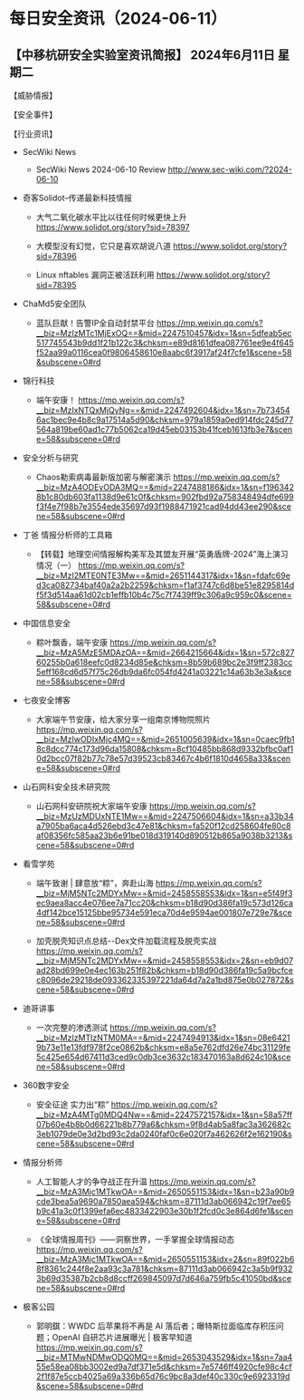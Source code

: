 # 每日安全资讯（2024-06-11）

【中移杭研安全实验室资讯简报】
2024年6月11日 星期二
---------------------------
【威胁情报】

【安全事件】

【行业资讯】

- SecWiki News
  - SecWiki News 2024-06-10 Review
http://www.sec-wiki.com/?2024-06-10

- 奇客Solidot–传递最新科技情报
  - 大气二氧化碳水平比以往任何时候更快上升
https://www.solidot.org/story?sid=78397

  - 大模型没有幻觉，它只是喜欢胡说八道
https://www.solidot.org/story?sid=78396

  - Linux nftables 漏洞正被活跃利用
https://www.solidot.org/story?sid=78395

- ChaMd5安全团队
  - 蓝队巨献！告警IP全自动封禁平台
https://mp.weixin.qq.com/s?__biz=MzIzMTc1MjExOQ==&mid=2247510457&idx=1&sn=5dfeab5ec517745543b9dd1f21b122c3&chksm=e89d8161dfea087761ee9e4f645f52aa99a0116cea0f9806458610e8aabc6f3917af24f7cfe1&scene=58&subscene=0#rd

- 锦行科技
  - 端午安康！
https://mp.weixin.qq.com/s?__biz=MzIxNTQxMjQyNg==&mid=2247492604&idx=1&sn=7b734546ac1bec9e4b8c9a17514a5d90&chksm=979a1859a0ed914fdc245d77564a819be60ad1c77b5062ca19d45eb03153b41fceb1613fb3e7&scene=58&subscene=0#rd

- 安全分析与研究
  - Chaos勒索病毒最新版加密与解密演示
https://mp.weixin.qq.com/s?__biz=MzA4ODEyODA3MQ==&mid=2247488186&idx=1&sn=f1963428b1c80db603fa1138d9e61c0f&chksm=902fbd92a758348494dfe699f3f4e7f98b7e3554ede35697d93f1988471921cad94dd43ee290&scene=58&subscene=0#rd

- 丁爸 情报分析师的工具箱
  - 【转载】地理空间情报解构美军及其盟友开展“英勇盾牌-2024”海上演习情况（一）
https://mp.weixin.qq.com/s?__biz=MzI2MTE0NTE3Mw==&mid=2651144317&idx=1&sn=fdafc69ed3ca082734baf40a2a2b2259&chksm=f1af3747c6d8be51e8295814df5f3d514aa61d02cb1effb10b4c75c7f7439ff9c306a9c959c0&scene=58&subscene=0#rd

- 中国信息安全
  - 粽叶飘香，端午安康
https://mp.weixin.qq.com/s?__biz=MzA5MzE5MDAzOA==&mid=2664215664&idx=1&sn=572c82760255b0a618eefc0d8234d85e&chksm=8b59b689bc2e3f9ff2383cc5eff168cd6d57f75c26db9da6fc054fd4241a03221c14a63b3e3a&scene=58&subscene=0#rd

- 七夜安全博客
  - 大家端午节安康，给大家分享一组南京博物院照片
https://mp.weixin.qq.com/s?__biz=MzIwODIxMjc4MQ==&mid=2651005639&idx=1&sn=0caec9fb18c8dcc774c173d96da15808&chksm=8cf10485bb868d9332bfbc0af10d2bcc07f82b77c78e57d39523cb83467c4b6f1810d4658a33&scene=58&subscene=0#rd

- 山石网科安全技术研究院
  - 山石网科安研院祝大家端午安康
https://mp.weixin.qq.com/s?__biz=MzUzMDUxNTE1Mw==&mid=2247506604&idx=1&sn=a33b34a7905ba6aca4d526ebd3c47e81&chksm=fa520f12cd258604fe80c8af08356fc585aa23b6e91be018d319140d890512b865a9038b3213&scene=58&subscene=0#rd

- 看雪学苑
  - 端午致谢 | 肆意放“粽”，奔赴山海
https://mp.weixin.qq.com/s?__biz=MjM5NTc2MDYxMw==&mid=2458558553&idx=1&sn=e5f49f3ec9aea8acc4e076ee7a71cc20&chksm=b18d90d386fa19c573d126ca4df142bce15125bbe95734e591eca70d4e9594ae001807e729e7&scene=58&subscene=0#rd

  - 加壳脱壳知识点总结--Dex文件加载流程及脱壳实战
https://mp.weixin.qq.com/s?__biz=MjM5NTc2MDYxMw==&mid=2458558553&idx=2&sn=eb9d07ad28bd699e0e4ec163b251f82b&chksm=b18d90d386fa19c5a9bcfcec8096de29218de093362335397221da64d7a2a1bd875e0b027872&scene=58&subscene=0#rd

- 迪哥讲事
  - 一次完整的渗透测试
https://mp.weixin.qq.com/s?__biz=MzIzMTIzNTM0MA==&mid=2247494913&idx=1&sn=08e64219b73e11e13fdf978f2ce0862b&chksm=e8a5e762dfd26e74bc31129fe5c425e654d67411d3ced9c0db3ce3632c183470163a8d624c10&scene=58&subscene=0#rd

- 360数字安全
  - 安全征途 实力出“粽”
https://mp.weixin.qq.com/s?__biz=MzA4MTg0MDQ4Nw==&mid=2247572157&idx=1&sn=58a57ff07b60e4b8b0d66221b8b779a6&chksm=9f8d4ab5a8fac3a362682c3eb1079de0e3d2bd93c2da0240faf0c6e020f7a462626f2e162190&scene=58&subscene=0#rd

- 情报分析师
  - 人工智能人才的争夺战正在升温
https://mp.weixin.qq.com/s?__biz=MzA3Mjc1MTkwOA==&mid=2650551153&idx=1&sn=b23a90b9cde3bea5a9690a7850aea594&chksm=87111d3ab066942c19f7ee65b9c41a3c0f1399efa6ec4833422903e30b1f2fcd0c3e864d6fe1&scene=58&subscene=0#rd

  - 《全球情报周刊》——洞察世界，一手掌握全球情报动态
https://mp.weixin.qq.com/s?__biz=MzA3Mjc1MTkwOA==&mid=2650551153&idx=2&sn=89f022b68f8361c244f8e2aa93c3a781&chksm=87111d3ab066942c3a5b9f9323b69d35387b2cb8d8ccff269845097d7d646a759fb5c41050bd&scene=58&subscene=0#rd

- 极客公园
  - 郭明錤：WWDC 后苹果将不再是 AI 落后者；曝特斯拉面临库存积压问题；OpenAI 自研芯片进展曝光 | 极客早知道
https://mp.weixin.qq.com/s?__biz=MTMwNDMwODQ0MQ==&mid=2653043529&idx=1&sn=7aa455e58ea08bb3002ed9a7df371e5d&chksm=7e5746ff4920cfe98c4cf2f1f87e5ccb4025a69a336b65d76c9bc8a3def40c330c9e6923319d&scene=58&subscene=0#rd

